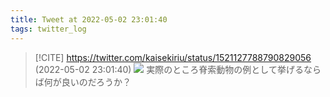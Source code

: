 ```yaml
---
title: Tweet at 2022-05-02 23:01:40
tags: twitter_log
---
```


> [!CITE] https://twitter.com/kaisekiriu/status/1521127788790829056 (2022-05-02 23:01:40)
> ![](https://twitter.com/kaisekiriu/status/1521127788790829056)
> 実際のところ脊索動物の例として挙げるならば何が良いのだろうか？
